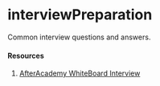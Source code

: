 # interviewPreparation
Common interview questions and answers. 

#### Resources
1. [AfterAcademy WhiteBoard Interview](https://www.youtube.com/watch?v=usRkVdibnAM&list=PLqOiaH9id5qt_lZl2bFi8q9RQoV1JJUpf)
